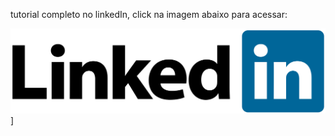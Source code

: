 tutorial completo no linkedIn, click na imagem abaixo para acessar:

[![Legenda](https://github.com/romeritomorais/traduzindo-dados-com-Google-Translate-no-Pandas.DataFrame/blob/master/resources/LinkedIn_Logo.png)](https://www.linkedin.com/pulse/traduzindo-dados-pandasdataframe-com-google-translate-romerito-morais)]
